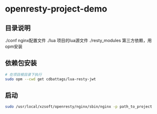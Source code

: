 # openresty-project-demo
## 目录说明
./conf nginx配置文件
./lua  项目的lua源文件
./resty_modules 第三方依赖，用opm安装

## 依赖包安装
```bash
# 在项目根目录下执行
sudo opm --cwd get cdbattags/lua-resty-jwt
```

## 启动
```bash
sudo /usr/local/xzsoft/openresty/nginx/sbin/nginx -p path_to_project
```

